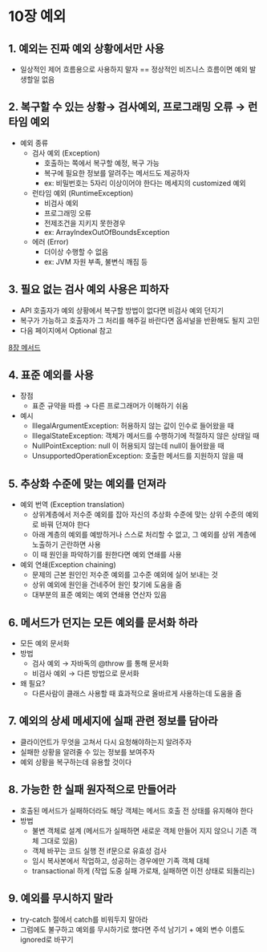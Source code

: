 # 10장 예외
## 1. 예외는 진짜 예외 상황에서만 사용

- 일상적인 제어 흐름용으로 사용하지 말자 == 정상적인 비즈니스 흐름이면 예외 발생할일 없음

## 2. 복구할 수 있는 상황→ 검사예외, 프로그래밍 오류 → 런타임 예외

- 예외 종류
    - 검사 예외 (Exception)
        - 호출하는 쪽에서 복구할 예정, 복구 가능
        - 복구에 필요한 정보를 알려주는 메서드도 제공하자
        - ex: 비밀번호는 5자리 이상이어야 한다는 메세지의 customized 예외
    - 런타임 예외 (RuntimeException)
        - 비검사 예외
        - 프로그래밍 오류
        - 전제조건을 지키지 못한경우
        - ex: ArrayIndexOutOfBoundsException
    - 에러 (Error)
        - 더이상 수행할 수 없음
        - ex: JVM 자원 부족, 불변식 깨짐 등

## 3. 필요 없는 검사 예외 사용은 피하자

- API 호출자가 예외 상황에서 복구할 방법이 없다면 비검사 예외 던지기
- 복구가 가능하고 호출자가 그 처리를 해주길 바란다면 옵셔널을 반환해도 될지 고민
- 다음 페이지에서 Optional 참고

[8장 메서드](https://www.notion.so/8-0656622d97024558a85c466b1ec28c69)

## 4. 표준 예외를 사용

- 장점
    - 표준 규약을 따름 → 다른 프로그래머가 이해하기 쉬움
- 예시
    - IllegalArgumentException: 허용하지 않는 값이 인수로 들어왔을 때
    - IllegalStateException: 객체가 메서드를 수행하기에 적절하지 않은 상태일 때
    - NullPointException: null 이 허용되지 않는데 null이 들어왔을 때
    - UnsupportedOperationException: 호출한 메서드를 지원하지 않을 때

## 5. 추상화 수준에 맞는 예외를 던져라

- 예외 번역 (Exception translation)
    - 상위계층에서 저수준 예외를 잡아 자신의 추상화 수준에 맞는 상위 수준의 예외로 바꿔 던져야 한다
    - 아래 계층의 예외를 예방하거나 스스로 처리할 수 없고, 그 예외를 상위 계층에 노출하기 곤란하면 사용
    - 이 때 원인을 파악하기를 원한다면 예외 연쇄를 사용
- 예외 연쇄(Exception chaining)
    - 문제의 근본 원인인 저수준 예외를 고수준 예외에 실어 보내는 것
    - 상위 예외에 원인을 건네주어 원인 찾기에 도움을 줌
    - 대부분의 표준 예외는 예외 연쇄용 연산자 있음

## 6. 메서드가 던지는 모든 예외를 문서화 하라

- 모든 예외 문서화
- 방법
    - 검사 예외 → 자바독의 @throw 를 통해 문서화
    - 비검사 예외 → 다른 방법으로 문서화
- 왜 필요?
    - 다른사람이 클래스 사용할 때 효과적으로 올바르게 사용하는데 도움을 줌


## 7. 예외의 상세 메세지에 실패 관련 정보를 담아라

- 클라이언트가 무엇을 고쳐서 다시 요청해야하는지 알려주자
- 실패한 상황을 알려줄 수 있는 정보를 보여주자
- 예외 상황을 복구하는데 유용할 것이다

## 8. 가능한 한 실패 원자적으로 만들어라

- 호출된 메서드가 실패하더라도 해당 객체는 메서드 호출 전 상태를 유지해야 한다
- 방법
    - 불변 객체로 설계 (메서드가 실패하면 새로운 객체 만들어 지지 않으니 기존 객체 그대로 있음)
    - 객체 바꾸는 코드 실행 전 if문으로 유효성 검사
    - 임시 복사본에서 작업하고, 성공하는 경우에만 기족 객체 대체
    - transactional 하게 (작업 도중 실패 가로채, 실패하면 이전 상태로 되돌리는)

## 9. 예외를 무시하지 말라

- try-catch 절에서 catch를 비워두지 말아라
- 그럼에도 불구하고 예외를 무시하기로 했다면 주석 남기기 + 예외 변수 이름도 ignored로 바꾸기